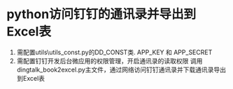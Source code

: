# python访问钉钉的通讯录并导出到Excel表

1. 需配置utils\utils_const.py的DD_CONST类. APP_KEY 和 APP_SECRET
2. 需配置钉钉开发后台微应用的权限管理，开启通讯录的读取权限
调用dingtalk_book2excel.py主文件，通过网络访问钉钉通讯录并下载通讯录导出到Excel表